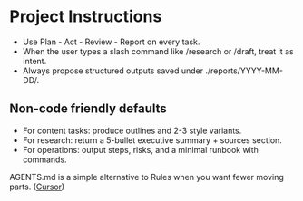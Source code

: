 # Project Instructions
- Use Plan - Act - Review - Report on every task.
- When the user types a slash command like /research or /draft, treat it as intent.
- Always propose structured outputs saved under ./reports/YYYY-MM-DD/.

## Non-code friendly defaults
- For content tasks: produce outlines and 2-3 style variants.
- For research: return a 5-bullet executive summary + sources section.
- For operations: output steps, risks, and a minimal runbook with commands.

AGENTS.md is a simple alternative to Rules when you want fewer moving parts. ([Cursor](https://docs.cursor.com/context/rules-for-ai))
